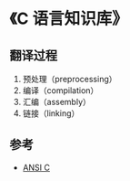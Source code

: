 # 《C 语言知识库》

## 翻译过程

1. 预处理（preprocessing）
2. 编译（compilation）
3. 汇编（assembly）
4. 链接（linking）

## 参考

* [ANSI C](https://en.wikipedia.org/wiki/ANSI_C)
